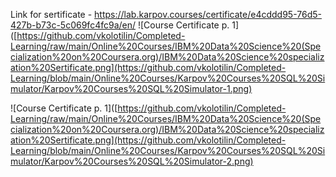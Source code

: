 Link for sertificate - https://lab.karpov.courses/certificate/e4cddd95-76d5-427b-b73c-5c069fc4fc9a/en/
![Course Certificate p. 1]([https://github.com/vkolotilin/Completed-Learning/raw/main/Online%20Courses/IBM%20Data%20Science%20(Specialization%20on%20Coursera.org)/IBM%20Data%20Science%20specialization%20Sertificate.png](https://github.com/vkolotilin/Completed-Learning/blob/main/Online%20Courses/Karpov%20Courses%20SQL%20Simulator/Karpov%20Courses%20SQL%20Simulator-1.png)

![Course Certificate p. 1]([https://github.com/vkolotilin/Completed-Learning/raw/main/Online%20Courses/IBM%20Data%20Science%20(Specialization%20on%20Coursera.org)/IBM%20Data%20Science%20specialization%20Sertificate.png](https://github.com/vkolotilin/Completed-Learning/blob/main/Online%20Courses/Karpov%20Courses%20SQL%20Simulator/Karpov%20Courses%20SQL%20Simulator-2.png)
